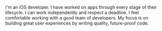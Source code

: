 I'm an iOS developer. I have worked on apps through every stage of their lifecycle. I can work independently and respect a deadline. I feel comfortable working with a good team of developers. My focus is on building great user experiences by writing quality, future-proof code.   

